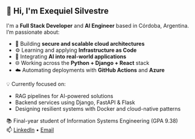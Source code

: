 ## 👋 Hi, I'm Exequiel Silvestre

I'm a **Full Stack Developer** and **AI Engineer** based in Córdoba, Argentina. I’m passionate about:

- 🔐 Building **secure and scalable cloud architectures**
- ⚙️ Learning and applying **Infrastructure as Code**
- 🤖 Integrating **AI into real-world applications**
- 🌐 Working across the **Python + Django + React** stack
- ☁️ Automating deployments with **GitHub Actions** and **Azure**

💡 Currently focused on:
- RAG pipelines for AI-powered solutions
- Backend services using Django, FastAPI & Flask
- Designing resilient systems with Docker and cloud-native patterns

📚 Final-year student of Information Systems Engineering (GPA 9.38)  
📫 [LinkedIn](https://www.linkedin.com/in/exequielsilvestre) • [Email](mailto:exesilvestre@gmail.com)
